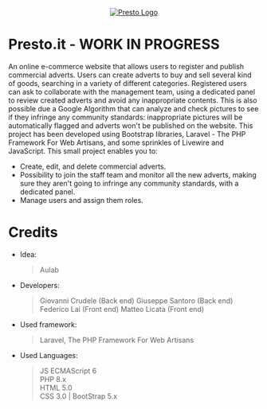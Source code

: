 <p align="center"><a href="https://laravel.com" target="_blank"><img src="https://i.postimg.cc/85BGsJ0m/Logo-Presto.png" alt="Presto Logo"></a></p>

# Presto.it - WORK IN PROGRESS
An online e-commerce website that allows users to register and publish commercial adverts. Users can create adverts to buy and sell several kind of goods, searching in a variety of different categories. Registered users can ask to collaborate with the management team, using a dedicated panel to review created adverts and avoid any inappropriate contents. This is also possible due a Google Algorithm that can analyze and check pictures to see if they infringe any community standards: inappropriate pictures will be automatically flagged and adverts won't be published on the website. This project has been developed using Bootstrap libraries, Laravel - The PHP Framework For Web Artisans, and some sprinkles of Livewire and JavaScript. This small project enables you to:

- Create, edit, and delete commercial adverts.
- Possibility to join the staff team and monitor all the new adverts, making sure they aren't going to infringe any community standards, with a dedicated panel.
- Manage users and assign them roles.

# Credits
- Idea:
    > Aulab
    
- Developers:
    > Giovanni Crudele (Back end)
    > Giuseppe Santoro (Back end)
    > Federico Lai (Front end)
    > Matteo Licata (Front end)

- Used framework:
  > Laravel, The PHP Framework For Web Artisans

- Used Languages:
    >   JS ECMAScript 6 <br>
        PHP 8.x <br>
        HTML 5.0 <br>
        CSS 3.0 | BootStrap 5.x <br>
        
